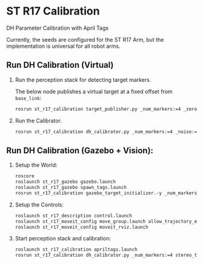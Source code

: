 # ST R17 Calibration

DH Parameter Calibration with April Tags

Currently, the seeds are configured for the ST R17 Arm, but the implementation is universal for all robot arms.

## Run DH Calibration (Virtual)

1. Run the perception stack for detecting target markers.

    The below node publishes a virtual target at a fixed offset from `base_link`:
    
    ```bash
    rosrun st_r17_calibration target_publisher.py _num_markers:=4 _zero:=false _rate:=100
    ```

2. Run the Calibrator.
    ```bash
    rosrun st_r17_calibration dh_calibrator.py _num_markers:=4 _noise:=False
    ```

## Run DH Calibration (Gazebo + Vision):

1. Setup the World:

    ```bash
    roscore
    roslaunch st_r17_gazebo gazebo.launch
    roslaunch st_r17_gazebo spawn_tags.launch
    rosrun st_r17_calibration gazebo_target_initializer.-y _num_markers:=4 tag_size:=0.5
    ```

2. Setup the Controls:

    ```bash
    roslaunch st_r17_description control.launch
    roslaunch st_r17_moveit_config move_group.launch allow_trajectory_execution:=true fake_execution:=false info:=true debug:=false
    roslaunch st_r17_moveit_config moveit_rviz.launch
    ```

3. Start perception stack and calibration:

    ```bash
    roslaunch st_r17_calibration apriltags.launch
    rosrun st_r17_calibration dh_calibrator.py _num_markers:=4 stereo_to_target:=/tag_detections
    ```
